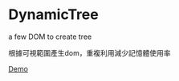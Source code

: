 # DynamicTree
a few DOM to create tree

根據可視範圍產生dom，重複利用減少記憶體使用率

[Demo](http://kidd1118.github.io/DynamicTree/demo.html)

